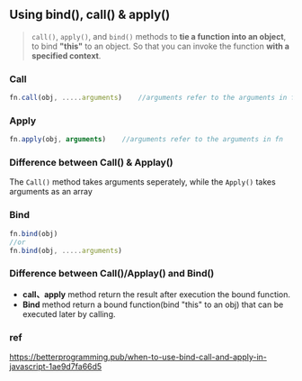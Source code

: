 ## Using bind(), call() & apply()
> `call()`, `apply()`, and `bind()` methods to **tie a function into an object**, to bind **"this"** to an object. So that you can invoke the function **with a specified context**.

### Call
```js
fn.call(obj, .....arguments)    //arguments refer to the arguments in fn
```

### Apply
```js
fn.apply(obj, arguments)    //arguments refer to the arguments in fn
```

### Difference between Call() & Applay()
The `Call()` method takes arguments seperately, while the `Apply()` takes arguments as an array

### Bind
```js
fn.bind(obj)   
//or
fn.bind(obj, .....arguments)   
```


### Difference between Call()/Applay() and Bind()
- **call、apply** method return the result after execution the bound function.
- **Bind** method return a bound function(bind "this" to an obj) that can be executed later by calling.
 
### ref
https://betterprogramming.pub/when-to-use-bind-call-and-apply-in-javascript-1ae9d7fa66d5
